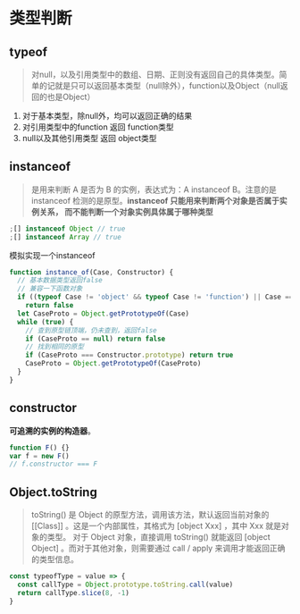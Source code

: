 # 类型判断

## typeof

> 对null，以及引用类型中的数组、日期、正则没有返回自己的具体类型。简单的记就是只可以返回基本类型（null除外），function以及Object（null返回的也是Object）

1. 对于基本类型，除null外，均可以返回正确的结果
2. 对引用类型中的function 返回 function类型
3. null以及其他引用类型 返回 object类型

## instanceof

> 是用来判断 A 是否为 B 的实例，表达式为：A instanceof B。注意的是 instanceof 检测的是原型。**instanceof 只能用来判断两个对象是否属于实例关系， 而不能判断一个对象实例具体属于哪种类型**

```js
;[] instanceof Object // true
;[] instanceof Array // true
```

模拟实现一个instanceof

```js
function instance_of(Case, Constructor) {
  // 基本数据类型返回false
  // 兼容一下函数对象
  if ((typeof Case != 'object' && typeof Case != 'function') || Case == 'null')
    return false
  let CaseProto = Object.getPrototypeOf(Case)
  while (true) {
    // 查到原型链顶端，仍未查到，返回false
    if (CaseProto == null) return false
    // 找到相同的原型
    if (CaseProto === Constructor.prototype) return true
    CaseProto = Object.getPrototypeOf(CaseProto)
  }
}
```

## constructor

**可追溯的实例的构造器**。

```js
function F() {}
var f = new F()
// f.constructor === F
```

## Object.toString

> toString() 是 Object 的原型方法，调用该方法，默认返回当前对象的 [[Class]] 。这是一个内部属性，其格式为 [object Xxx] ，其中 Xxx 就是对象的类型。
> 对于 Object 对象，直接调用 toString() 就能返回 [object Object] 。而对于其他对象，则需要通过 call / apply 来调用才能返回正确的类型信息。

```js
const typeofType = value => {
  const callType = Object.prototype.toString.call(value)
  return callType.slice(8, -1)
}
```
